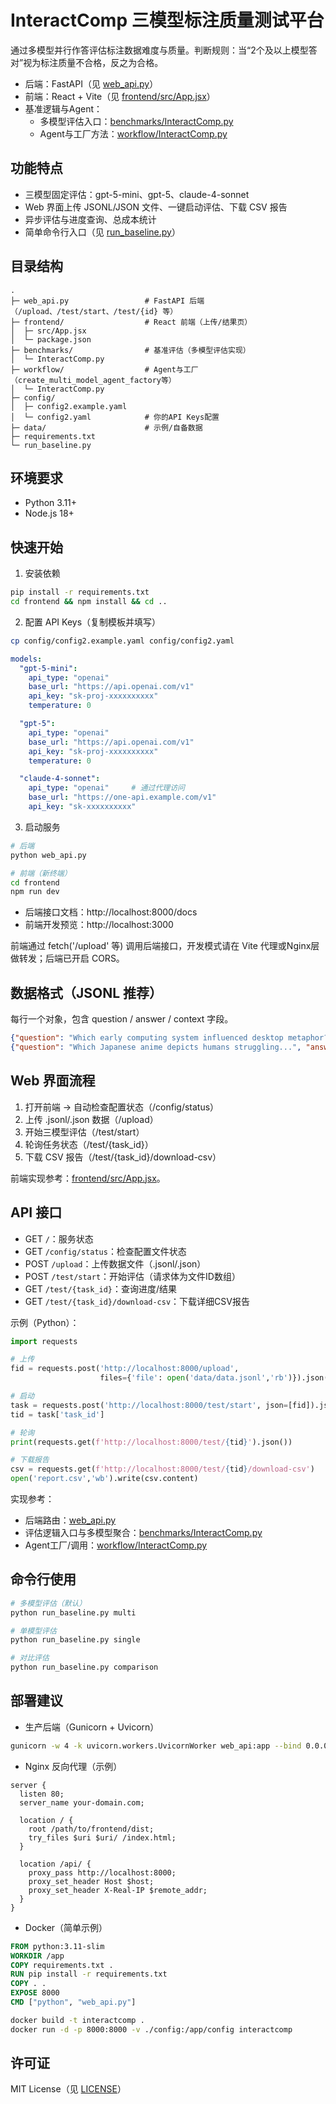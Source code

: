 # InteractComp 三模型标注质量测试平台

通过多模型并行作答评估标注数据难度与质量。判断规则：当“2个及以上模型答对”视为标注质量不合格，反之为合格。

- 后端：FastAPI（见 [web_api.py](web_api.py)）
- 前端：React + Vite（见 [frontend/src/App.jsx](frontend/src/App.jsx)）
- 基准逻辑与Agent：
  - 多模型评估入口：[benchmarks/InteractComp.py](benchmarks/InteractComp.py)
  - Agent与工厂方法：[workflow/InteractComp.py](workflow/InteractComp.py)

## 功能特点
- 三模型固定评估：gpt-5-mini、gpt-5、claude-4-sonnet
- Web 界面上传 JSONL/JSON 文件、一键启动评估、下载 CSV 报告
- 异步评估与进度查询、总成本统计
- 简单命令行入口（见 [run_baseline.py](run_baseline.py)）

## 目录结构
```text
.
├─ web_api.py                 # FastAPI 后端（/upload、/test/start、/test/{id} 等）
├─ frontend/                  # React 前端（上传/结果页）
│  ├─ src/App.jsx
│  └─ package.json
├─ benchmarks/                # 基准评估（多模型评估实现）
│  └─ InteractComp.py
├─ workflow/                  # Agent与工厂（create_multi_model_agent_factory等）
│  └─ InteractComp.py
├─ config/
│  ├─ config2.example.yaml
│  └─ config2.yaml            # 你的API Keys配置
├─ data/                      # 示例/自备数据
├─ requirements.txt
└─ run_baseline.py
```

## 环境要求
- Python 3.11+
- Node.js 18+

## 快速开始

1) 安装依赖
```bash
pip install -r requirements.txt
cd frontend && npm install && cd ..
```

2) 配置 API Keys（复制模板并填写）
```bash
cp config/config2.example.yaml config/config2.yaml
```

```yaml
models:
  "gpt-5-mini":
    api_type: "openai"
    base_url: "https://api.openai.com/v1"
    api_key: "sk-proj-xxxxxxxxxx"
    temperature: 0

  "gpt-5":
    api_type: "openai"
    base_url: "https://api.openai.com/v1"
    api_key: "sk-proj-xxxxxxxxxx"
    temperature: 0

  "claude-4-sonnet":
    api_type: "openai"     # 通过代理访问
    base_url: "https://one-api.example.com/v1"
    api_key: "sk-xxxxxxxxxx"
```

3) 启动服务
```bash
# 后端
python web_api.py

# 前端（新终端）
cd frontend
npm run dev
```

- 后端接口文档：http://localhost:8000/docs
- 前端开发预览：http://localhost:3000

前端通过 fetch('/upload' 等) 调用后端接口，开发模式请在 Vite 代理或Nginx层做转发；后端已开启 CORS。

## 数据格式（JSONL 推荐）
每行一个对象，包含 question / answer / context 字段。
```json
{"question": "Which early computing system influenced desktop metaphor?", "answer": "Xerox Alto (1973)", "context": "早期图形界面计算机系统..."}
{"question": "Which Japanese anime depicts humans struggling...", "answer": "甲鉄城のカバネリ", "context": "关于人类在装甲列车上生存的动画..."}
```

## Web 界面流程
1) 打开前端 → 自动检查配置状态（/config/status）
2) 上传 .jsonl/.json 数据（/upload）
3) 开始三模型评估（/test/start）
4) 轮询任务状态（/test/{task_id}）
5) 下载 CSV 报告（/test/{task_id}/download-csv）

前端实现参考：[frontend/src/App.jsx](frontend/src/App.jsx)。

## API 接口
- GET `/`：服务状态
- GET `/config/status`：检查配置文件状态
- POST `/upload`：上传数据文件（.jsonl/.json）
- POST `/test/start`：开始评估（请求体为文件ID数组）
- GET `/test/{task_id}`：查询进度/结果
- GET `/test/{task_id}/download-csv`：下载详细CSV报告

示例（Python）：
```python
import requests

# 上传
fid = requests.post('http://localhost:8000/upload',
                    files={'file': open('data/data.jsonl','rb')}).json()['file_id']

# 启动
task = requests.post('http://localhost:8000/test/start', json=[fid]).json()
tid = task['task_id']

# 轮询
print(requests.get(f'http://localhost:8000/test/{tid}').json())

# 下载报告
csv = requests.get(f'http://localhost:8000/test/{tid}/download-csv')
open('report.csv','wb').write(csv.content)
```

实现参考：
- 后端路由：[web_api.py](web_api.py)
- 评估逻辑入口与多模型聚合：[benchmarks/InteractComp.py](benchmarks/InteractComp.py)
- Agent工厂/调用：[workflow/InteractComp.py](workflow/InteractComp.py)

## 命令行使用
```bash
# 多模型评估（默认）
python run_baseline.py multi

# 单模型评估
python run_baseline.py single

# 对比评估
python run_baseline.py comparison
```

## 部署建议

- 生产后端（Gunicorn + Uvicorn）
```bash
gunicorn -w 4 -k uvicorn.workers.UvicornWorker web_api:app --bind 0.0.0.0:8000
```

- Nginx 反向代理（示例）
```nginx
server {
  listen 80;
  server_name your-domain.com;

  location / {
    root /path/to/frontend/dist;
    try_files $uri $uri/ /index.html;
  }

  location /api/ {
    proxy_pass http://localhost:8000;
    proxy_set_header Host $host;
    proxy_set_header X-Real-IP $remote_addr;
  }
}
```

- Docker（简单示例）
```dockerfile
FROM python:3.11-slim
WORKDIR /app
COPY requirements.txt .
RUN pip install -r requirements.txt
COPY . .
EXPOSE 8000
CMD ["python", "web_api.py"]
```

```bash
docker build -t interactcomp .
docker run -d -p 8000:8000 -v ./config:/app/config interactcomp
```

## 许可证
MIT License（见 [LICENSE](LICENSE)）